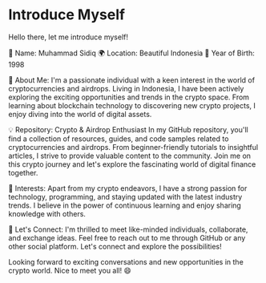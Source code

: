 # Introduce Myself

Hello there, let me introduce myself!

👋 Name: Muhammad Sidiq
🌍 Location: Beautiful Indonesia
🎂 Year of Birth: 1998

🌟 About Me:
I'm a passionate individual with a keen interest in the world of cryptocurrencies and airdrops. Living in Indonesia, I have been actively exploring the exciting opportunities and trends in the crypto space. From learning about blockchain technology to discovering new crypto projects, I enjoy diving into the world of digital assets.

💡 Repository: Crypto & Airdrop Enthusiast
In my GitHub repository, you'll find a collection of resources, guides, and code samples related to cryptocurrencies and airdrops. From beginner-friendly tutorials to insightful articles, I strive to provide valuable content to the community. Join me on this crypto journey and let's explore the fascinating world of digital finance together.

🌟 Interests:
Apart from my crypto endeavors, I have a strong passion for technology, programming, and staying updated with the latest industry trends. I believe in the power of continuous learning and enjoy sharing knowledge with others.

🤝 Let's Connect:
I'm thrilled to meet like-minded individuals, collaborate, and exchange ideas. Feel free to reach out to me through GitHub or any other social platform. Let's connect and explore the possibilities!

Looking forward to exciting conversations and new opportunities in the crypto world. Nice to meet you all! 😄
